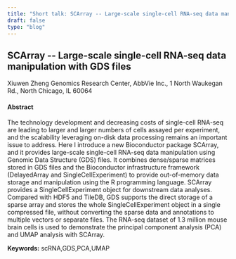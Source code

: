 ```yaml
---
title: "Short talk: SCArray -- Large-scale single-cell RNA-seq data manipulation with GDS files"
draft: false
type: "blog"
---
```


## SCArray -- Large-scale single-cell RNA-seq data manipulation with GDS files
Xiuwen Zheng
Genomics Research Center, AbbVie Inc., 1 North Waukegan Rd., North Chicago, IL 60064
#### Abstract

The technology development and decreasing costs of single-cell RNA-seq are leading to larger and larger numbers of cells assayed per experiment, and the scalability leveraging on-disk data processing remains an important issue to address.
Here I introduce a new Bioconductor package SCArray, and it provides large-scale single-cell RNA-seq data manipulation using Genomic Data Structure (GDS) files. It combines dense/sparse matrices stored in GDS files and the Bioconductor infrastructure framework (DelayedArray and SingleCellExperiment) to provide out-of-memory data storage and manipulation using the R programming language.
SCArray provides a SingleCellExperiment object for downstream data analyses. Compared with HDF5 and TileDB, GDS supports the direct storage of a sparse array and stores the whole SingleCellExperiment object in a single compressed file, without converting the sparse data and annotations to multiple vectors or separate files. The RNA-seq dataset of 1.3 million mouse brain cells is used to demonstrate the principal component analysis (PCA) and UMAP analysis with SCArray.


**Keywords:** scRNA,GDS,PCA,UMAP
